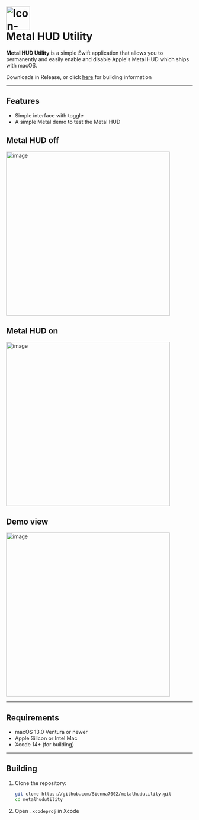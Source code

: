 # <img width="64" alt="Icon-macOS-512x512@2x png" src="https://github.com/user-attachments/assets/6fab6108-3614-4073-b9cd-3f3305aac47d" /> <br> Metal HUD Utility

**Metal HUD Utility** is a simple Swift application that allows you to permanently and easily enable and disable Apple's Metal HUD which ships with macOS.

Downloads in Release, or click [here](#building) for building information

---

## Features

- Simple interface with toggle
- A simple Metal demo to test the Metal HUD

## Metal HUD off 
<img width="442" alt="image" src="https://github.com/user-attachments/assets/bafb51bb-c901-4f1b-93f6-216cb866101d" />

## Metal HUD on

<img width="442" alt="image" src="https://github.com/user-attachments/assets/f408c6cb-75c4-4a8d-87c7-2734349bc5c6" />

## Demo view

<img width="442" alt="image" src="https://github.com/user-attachments/assets/cd10ce2c-7939-4a34-b7b1-19ecb1304179" />

---

## Requirements

- macOS 13.0 Ventura or newer
- Apple Silicon or Intel Mac
- Xcode 14+ (for building)

---

## Building

1. Clone the repository:
   ```bash
   git clone https://github.com/Sienna7002/metalhudutility.git
   cd metalhudutility
2. Open `.xcodeproj` in Xcode
